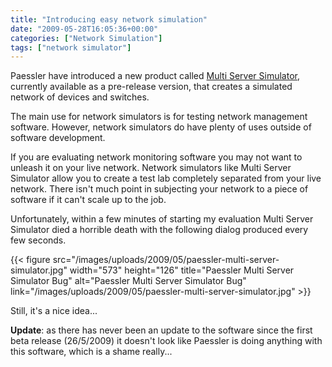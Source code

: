 ```yaml
---
title: "Introducing easy network simulation"
date: "2009-05-28T16:05:36+00:00"
categories: ["Network Simulation"]
tags: ["network simulator"]
---
```


Paessler have introduced a new product called <a href="http://www.paessler.com/serversimulator">Multi Server Simulator</a>, currently available as a pre-release version, that creates a simulated network of devices and switches.

The main use for network simulators is for testing network management software. However, network simulators do have plenty of uses outside of software development.

If you are evaluating network monitoring software you may not want to unleash it on your live network. Network simulators like Multi Server Simulator allow you to create a test lab completely separated from your live network. There isn't much point in subjecting your network to a piece of software if it can't scale up to the job.

Unfortunately, within a few minutes of starting my evaluation Multi Server Simulator died a horrible death with the following dialog produced every few seconds.

{{< figure src="/images/uploads/2009/05/paessler-multi-server-simulator.jpg" width="573" height="126" title="Paessler Multi Server Simulator Bug" alt="Paessler Multi Server Simulator Bug" link="/images/uploads/2009/05/paessler-multi-server-simulator.jpg" >}}

Still, it's a nice idea...

<strong>Update</strong>: as there has never been an update to the software since the first beta release (26/5/2009) it doesn't look like Paessler is doing anything with this software, which is a shame really...
